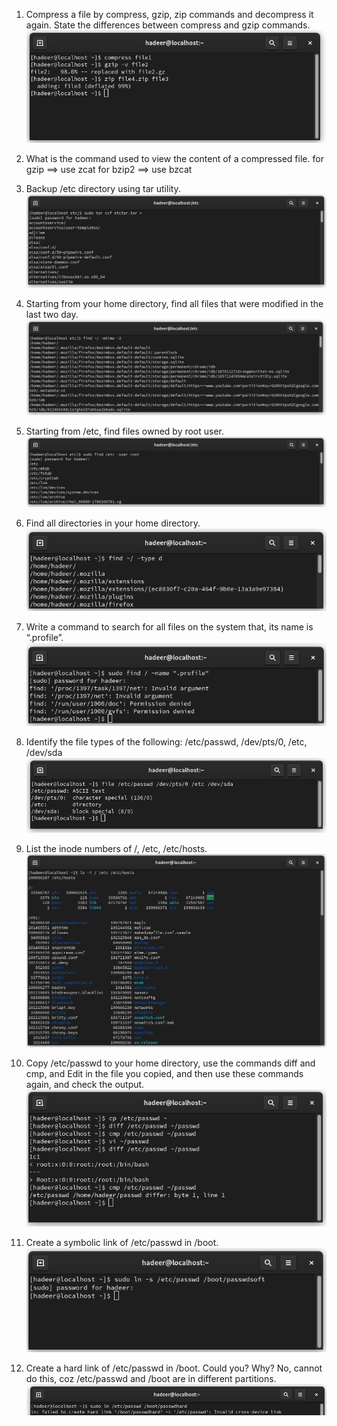 1. Compress a file by compress, gzip, zip commands and decompress it again. State the
differences between compress and gzip commands.
![q1_1](q1_1)

2. What is the command used to view the content of a compressed file.
for gzip ==> use zcat 
for bzip2 ==> use bzcat 

3. Backup /etc directory using tar utility.
![q3](q3)

4. Starting from your home directory, find all files that were modified in the last two day.
![q4](q4)

5. Starting from /etc, find files owned by root user.
![q5](q5)

6. Find all directories in your home directory.
![q6](q6)

7. Write a command to search for all files on the system that, its name is “.profile”.
![q7](q7)

8. Identify the file types of the following: /etc/passwd, /dev/pts/0, /etc, /dev/sda
![q8](q8)

9. List the inode numbers of /, /etc, /etc/hosts.
![q9](q9)

10. Copy /etc/passwd to your home directory, use the commands diff and cmp, and Edit in the
file you copied, and then use these commands again, and check the output.
![q10](q10)

11. Create a symbolic link of /etc/passwd in /boot.
![q11](q11)

12. Create a hard link of /etc/passwd in /boot. Could you? Why?
No, cannot do this, coz /etc/passwd and  /boot are in different partitions.
![q12](q12)


